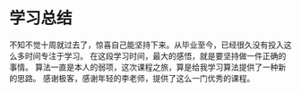 # 学习总结

不知不觉十周就过去了，惊喜自己能坚持下来。从毕业至今，已经很久没有投入这么多时间专注于学习。
在这段学习时间，最大的感悟，就是要坚持做一件正确的事情。
算法一直是本人的弱项，这次课程之旅，算是给我学习算法提供了一种新的思路。
感谢极客，感谢年轻的李老师，提供了这么一门优秀的课程。